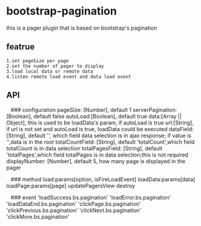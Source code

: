 # bootstrap-pagination
this is a pager plugin that is based on bootstrap's pagination 

## featrue
    1.set pageSize per page
    2.set the number of pager to display
    3.load local data or remote data
    4.listen remote load event and data load event

## API
    ### configuration
    pageSize: [Number], default 1
    serverPagination:[Boolean], default false
    autoLoad:[Boolean], default true
    data:[Array || Object], this is used to be loadData's param, if autoLoad is true
    url:[String], if url is not set and autoLoad is true, loadData could be executed
    dataField: [String], default '', which field data selection is in ajax response; if value is '',data is in the root
    totalCountField: [String], default 'totalCount',which field totalCount is in data selection
    totalPagesField: [String], default 'totalPages',which field totalPages is in data selection;this is not required
    displayNumber: [Number], default 5, how many page is displayed in the pager

    ### method
    load:params[option, isFireLoadEvent]
    loadData:params[data]
    loadPage:params[page]
    updatePagersView
    destroy

    ### event
    'loadSuccess.bs.pagination'
    'loadError.bs.pagination'
    'loadDataEnd.bs.pagination'
    'clickPage.bs.pagination'
    'clickPrevious.bs.pagination'
    'clickNext.bs.pagination'
    'clickMore.bs.pagination'

